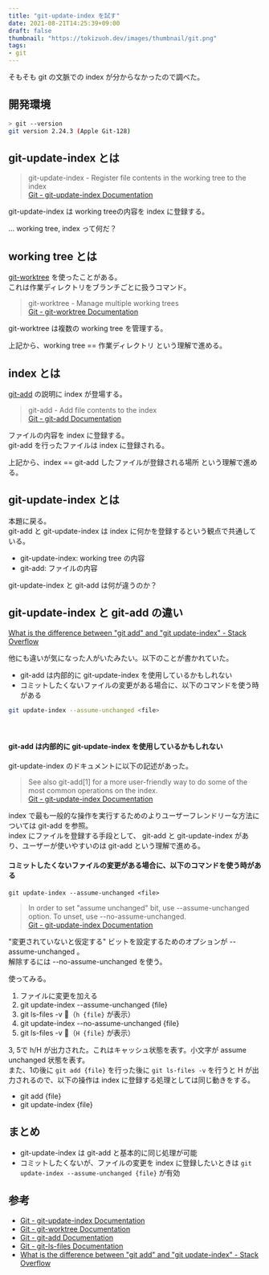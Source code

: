 ```yaml
---
title: "git-update-index を試す"
date: 2021-08-21T14:25:39+09:00
draft: false
thumbnail: "https://tokizuoh.dev/images/thumbnail/git.png"
tags:
- git
---
```

  
そもそも git の文脈での index が分からなかったので調べた。  
  
<!--more-->  
  
## 開発環境  
  
```bash
> git --version
git version 2.24.3 (Apple Git-128)
```
  
## git-update-index とは
  
> git-update-index - Register file contents in the working tree to the index  
> [Git - git-update-index Documentation](https://git-scm.com/docs/git-update-index)  
  
git-update-index は working treeの内容を index に登録する。  
  
... working tree, index って何だ？  
  
## working tree とは
  
[git-worktree](https://git-scm.com/docs/git-worktree) を使ったことがある。  
これは作業ディレクトリをブランチごとに扱うコマンド。  
  
> git-worktree - Manage multiple working trees  
> [Git - git-worktree Documentation](https://git-scm.com/docs/git-worktree)  
  
git-worktree は複数の working tree を管理する。  
  
上記から、working tree == 作業ディレクトリ という理解で進める。  
  
## index とは
  
[git-add](https://git-scm.com/docs/git-add) の説明に index が登場する。  
  
> git-add - Add file contents to the index  
> [Git - git-add Documentation](https://git-scm.com/docs/git-add)  
  
ファイルの内容を index に登録する。  
git-add を行ったファイルは index に登録される。  
  
上記から、index == git-add したファイルが登録される場所 という理解で進める。  
  
## git-update-index とは
  
本題に戻る。  
git-add と git-update-index は index に何かを登録するという観点で共通している。  
  
- git-update-index: working tree の内容
- git-add: ファイルの内容
  
git-update-index と git-add は何が違うのか？  
  
## git-update-index と git-add の違い
  
[What is the difference between "git add" and "git update-index" - Stack Overflow](https://stackoverflow.com/questions/38585812/what-is-the-difference-between-git-add-and-git-update-index)  
  
他にも違いが気になった人がいたみたい。以下のことが書かれていた。  

- git-add は内部的に git-update-index を使用しているかもしれない  
- コミットしたくないファイルの変更がある場合に、以下のコマンドを使う時がある  
  
```bash
git update-index --assume-unchanged <file>
```
  
　
  
#### git-add は内部的に git-update-index を使用しているかもしれない
  
git-update-index のドキュメントに以下の記述があった。  
  
> See also git-add[1] for a more user-friendly way to do some of the most common operations on the index.  
> [Git - git-update-index Documentation](https://git-scm.com/docs/git-update-index)  
  
index で最も一般的な操作を実行するためのよりユーザーフレンドリーな方法については git-add を参照。  
index にファイルを登録する手段として、 git-add と git-update-index があり、ユーザーが使いやすいのは git-add という理解で進める。  
  
#### コミットしたくないファイルの変更がある場合に、以下のコマンドを使う時がある
  
```
git update-index --assume-unchanged <file>
```
  
> In order to set "assume unchanged" bit, use --assume-unchanged option. To unset, use --no-assume-unchanged.  
> [Git - git-update-index Documentation](https://git-scm.com/docs/git-update-index)  
  
"変更されていないと仮定する" ビットを設定するためのオプションが --assume-unchanged 。  
解除するには --no-assume-unchanged を使う。  
  
使ってみる。  
  
1. ファイルに変更を加える
2. git update-index --assume-unchanged {file}
3. git ls-files -v （`h {file}` が表示）
4. git update-index --no-assume-unchanged {file}
5. git ls-files -v （`H {file}` が表示）
  
3, 5で h/H が出力された。これはキャッシュ状態を表す。小文字が assume unchanged 状態を表す。  
また、1の後に `git add {file}` を行った後に `git ls-files -v` を行うと H が出力されるので、以下の操作は index に登録する処理としては同じ動きをする。  
  
- git add {file}
- git update-index {file}
  
## まとめ
  
- git-update-index は git-add と基本的に同じ処理が可能
- コミットしたくないが、ファイルの変更を index に登録したいときは `git update-index --assume-unchanged {file}` が有効
  
## 参考  
  
- [Git - git-update-index Documentation](https://git-scm.com/docs/git-update-index)  
- [Git - git-worktree Documentation](https://git-scm.com/docs/git-worktree)  
- [Git - git-add Documentation](https://git-scm.com/docs/git-add)  
- [Git - git-ls-files Documentation](https://git-scm.com/docs/git-ls-files)  
- [What is the difference between "git add" and "git update-index" - Stack Overflow](https://stackoverflow.com/questions/38585812/what-is-the-difference-between-git-add-and-git-update-index)  
  